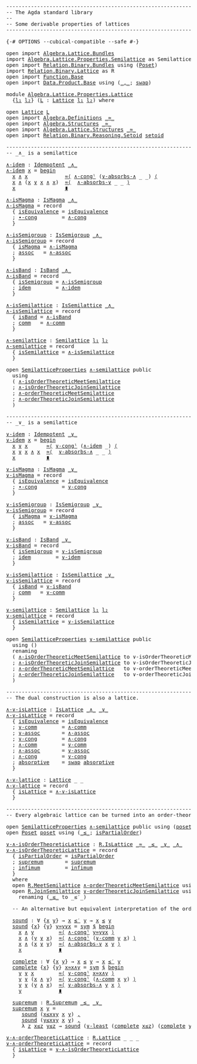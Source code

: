 <pre class="Agda"><a id="1" class="Comment">------------------------------------------------------------------------</a>
<a id="74" class="Comment">-- The Agda standard library</a>
<a id="103" class="Comment">--</a>
<a id="106" class="Comment">-- Some derivable properties of lattices</a>
<a id="147" class="Comment">------------------------------------------------------------------------</a>

<a id="221" class="Symbol">{-#</a> <a id="225" class="Keyword">OPTIONS</a> <a id="233" class="Pragma">--cubical-compatible</a> <a id="254" class="Pragma">--safe</a> <a id="261" class="Symbol">#-}</a>

<a id="266" class="Keyword">open</a> <a id="271" class="Keyword">import</a> <a id="278" href="Algebra.Lattice.Bundles.html" class="Module">Algebra.Lattice.Bundles</a>
<a id="302" class="Keyword">import</a> <a id="309" href="Algebra.Lattice.Properties.Semilattice.html" class="Module">Algebra.Lattice.Properties.Semilattice</a> <a id="348" class="Symbol">as</a> <a id="351" class="Module">SemilatticeProperties</a>
<a id="373" class="Keyword">open</a> <a id="378" class="Keyword">import</a> <a id="385" href="Relation.Binary.Bundles.html" class="Module">Relation.Binary.Bundles</a> <a id="409" class="Keyword">using</a> <a id="415" class="Symbol">(</a><a id="416" href="Relation.Binary.Bundles.html#4418" class="Record">Poset</a><a id="421" class="Symbol">)</a>
<a id="423" class="Keyword">import</a> <a id="430" href="Relation.Binary.Lattice.html" class="Module">Relation.Binary.Lattice</a> <a id="454" class="Symbol">as</a> <a id="457" class="Module">R</a>
<a id="459" class="Keyword">open</a> <a id="464" class="Keyword">import</a> <a id="471" href="Function.Base.html" class="Module">Function.Base</a>
<a id="485" class="Keyword">open</a> <a id="490" class="Keyword">import</a> <a id="497" href="Data.Product.Base.html" class="Module">Data.Product.Base</a> <a id="515" class="Keyword">using</a> <a id="521" class="Symbol">(</a><a id="522" href="Agda.Builtin.Sigma.html#235" class="InductiveConstructor Operator">_,_</a><a id="525" class="Symbol">;</a> <a id="527" href="Data.Product.Base.html#5054" class="Function">swap</a><a id="531" class="Symbol">)</a>

<a id="534" class="Keyword">module</a> <a id="541" href="Algebra.Lattice.Properties.Lattice.html" class="Module">Algebra.Lattice.Properties.Lattice</a>
  <a id="578" class="Symbol">{</a><a id="579" href="Algebra.Lattice.Properties.Lattice.html#579" class="Bound">l₁</a> <a id="582" href="Algebra.Lattice.Properties.Lattice.html#582" class="Bound">l₂</a><a id="584" class="Symbol">}</a> <a id="586" class="Symbol">(</a><a id="587" href="Algebra.Lattice.Properties.Lattice.html#587" class="Bound">L</a> <a id="589" class="Symbol">:</a> <a id="591" href="Algebra.Lattice.Bundles.html#4410" class="Record">Lattice</a> <a id="599" href="Algebra.Lattice.Properties.Lattice.html#579" class="Bound">l₁</a> <a id="602" href="Algebra.Lattice.Properties.Lattice.html#582" class="Bound">l₂</a><a id="604" class="Symbol">)</a> <a id="606" class="Keyword">where</a>

<a id="613" class="Keyword">open</a> <a id="618" href="Algebra.Lattice.Bundles.html#4410" class="Module">Lattice</a> <a id="626" href="Algebra.Lattice.Properties.Lattice.html#587" class="Bound">L</a>
<a id="628" class="Keyword">open</a> <a id="633" class="Keyword">import</a> <a id="640" href="Algebra.Definitions.html" class="Module">Algebra.Definitions</a> <a id="660" href="Algebra.Lattice.Bundles.html#4527" class="Field Operator">_≈_</a>
<a id="664" class="Keyword">open</a> <a id="669" class="Keyword">import</a> <a id="676" href="Algebra.Structures.html" class="Module">Algebra.Structures</a> <a id="695" href="Algebra.Lattice.Bundles.html#4527" class="Field Operator">_≈_</a>
<a id="699" class="Keyword">open</a> <a id="704" class="Keyword">import</a> <a id="711" href="Algebra.Lattice.Structures.html" class="Module">Algebra.Lattice.Structures</a> <a id="738" href="Algebra.Lattice.Bundles.html#4527" class="Field Operator">_≈_</a>
<a id="742" class="Keyword">open</a> <a id="747" class="Keyword">import</a> <a id="754" href="Relation.Binary.Reasoning.Setoid.html" class="Module">Relation.Binary.Reasoning.Setoid</a> <a id="787" href="Algebra.Lattice.Bundles.html#4867" class="Function">setoid</a>

<a id="795" class="Comment">------------------------------------------------------------------------</a>
<a id="868" class="Comment">-- _∧_ is a semilattice</a>

<a id="∧-idem"></a><a id="893" href="Algebra.Lattice.Properties.Lattice.html#893" class="Function">∧-idem</a> <a id="900" class="Symbol">:</a> <a id="902" href="Algebra.Definitions.html#3826" class="Function">Idempotent</a> <a id="913" href="Algebra.Lattice.Bundles.html#4585" class="Field Operator">_∧_</a>
<a id="917" href="Algebra.Lattice.Properties.Lattice.html#893" class="Function">∧-idem</a> <a id="924" href="Algebra.Lattice.Properties.Lattice.html#924" class="Bound">x</a> <a id="926" class="Symbol">=</a> <a id="928" href="Relation.Binary.Reasoning.Syntax.html#1572" class="Function Operator">begin</a>
  <a id="936" href="Algebra.Lattice.Properties.Lattice.html#924" class="Bound">x</a> <a id="938" href="Algebra.Lattice.Bundles.html#4585" class="Field Operator">∧</a> <a id="940" href="Algebra.Lattice.Properties.Lattice.html#924" class="Bound">x</a>            <a id="953" href="Relation.Binary.Reasoning.Syntax.html#7136" class="Function">≈⟨</a> <a id="956" href="Algebra.Lattice.Structures.html#4493" class="Function">∧-congˡ</a> <a id="964" class="Symbol">(</a><a id="965" href="Algebra.Lattice.Structures.html#4369" class="Function">∨-absorbs-∧</a> <a id="977" class="Symbol">_</a> <a id="979" class="Symbol">_)</a> <a id="982" href="Relation.Binary.Reasoning.Syntax.html#7136" class="Function">⟨</a>
  <a id="986" href="Algebra.Lattice.Properties.Lattice.html#924" class="Bound">x</a> <a id="988" href="Algebra.Lattice.Bundles.html#4585" class="Field Operator">∧</a> <a id="990" class="Symbol">(</a><a id="991" href="Algebra.Lattice.Properties.Lattice.html#924" class="Bound">x</a> <a id="993" href="Algebra.Lattice.Bundles.html#4557" class="Field Operator">∨</a> <a id="995" href="Algebra.Lattice.Properties.Lattice.html#924" class="Bound">x</a> <a id="997" href="Algebra.Lattice.Bundles.html#4585" class="Field Operator">∧</a> <a id="999" href="Algebra.Lattice.Properties.Lattice.html#924" class="Bound">x</a><a id="1000" class="Symbol">)</a>  <a id="1003" href="Relation.Binary.Reasoning.Syntax.html#7111" class="Function">≈⟨</a>  <a id="1007" href="Algebra.Lattice.Structures.html#4431" class="Function">∧-absorbs-∨</a> <a id="1019" class="Symbol">_</a> <a id="1021" class="Symbol">_</a> <a id="1023" href="Relation.Binary.Reasoning.Syntax.html#7111" class="Function">⟩</a>
  <a id="1027" href="Algebra.Lattice.Properties.Lattice.html#924" class="Bound">x</a>                <a id="1044" href="Relation.Binary.Reasoning.Syntax.html#12345" class="Function Operator">∎</a>

<a id="∧-isMagma"></a><a id="1047" href="Algebra.Lattice.Properties.Lattice.html#1047" class="Function">∧-isMagma</a> <a id="1057" class="Symbol">:</a> <a id="1059" href="Algebra.Structures.html#1708" class="Record">IsMagma</a> <a id="1067" href="Algebra.Lattice.Bundles.html#4585" class="Field Operator">_∧_</a>
<a id="1071" href="Algebra.Lattice.Properties.Lattice.html#1047" class="Function">∧-isMagma</a> <a id="1081" class="Symbol">=</a> <a id="1083" class="Keyword">record</a>
  <a id="1092" class="Symbol">{</a> <a id="1094" href="Algebra.Structures.html#1760" class="Field">isEquivalence</a> <a id="1108" class="Symbol">=</a> <a id="1110" href="Algebra.Lattice.Structures.html#4052" class="Function">isEquivalence</a>
  <a id="1126" class="Symbol">;</a> <a id="1128" href="Algebra.Structures.html#1798" class="Field">∙-cong</a>        <a id="1142" class="Symbol">=</a> <a id="1144" href="Algebra.Lattice.Structures.html#4259" class="Function">∧-cong</a>
  <a id="1153" class="Symbol">}</a>

<a id="∧-isSemigroup"></a><a id="1156" href="Algebra.Lattice.Properties.Lattice.html#1156" class="Function">∧-isSemigroup</a> <a id="1170" class="Symbol">:</a> <a id="1172" href="Algebra.Structures.html#3380" class="Record">IsSemigroup</a> <a id="1184" href="Algebra.Lattice.Bundles.html#4585" class="Field Operator">_∧_</a>
<a id="1188" href="Algebra.Lattice.Properties.Lattice.html#1156" class="Function">∧-isSemigroup</a> <a id="1202" class="Symbol">=</a> <a id="1204" class="Keyword">record</a>
  <a id="1213" class="Symbol">{</a> <a id="1215" href="Algebra.Structures.html#3436" class="Field">isMagma</a> <a id="1223" class="Symbol">=</a> <a id="1225" href="Algebra.Lattice.Properties.Lattice.html#1047" class="Function">∧-isMagma</a>
  <a id="1237" class="Symbol">;</a> <a id="1239" href="Algebra.Structures.html#3460" class="Field">assoc</a>   <a id="1247" class="Symbol">=</a> <a id="1249" href="Algebra.Lattice.Structures.html#4225" class="Function">∧-assoc</a>
  <a id="1259" class="Symbol">}</a>

<a id="∧-isBand"></a><a id="1262" href="Algebra.Lattice.Properties.Lattice.html#1262" class="Function">∧-isBand</a> <a id="1271" class="Symbol">:</a> <a id="1273" href="Algebra.Structures.html#3524" class="Record">IsBand</a> <a id="1280" href="Algebra.Lattice.Bundles.html#4585" class="Field Operator">_∧_</a>
<a id="1284" href="Algebra.Lattice.Properties.Lattice.html#1262" class="Function">∧-isBand</a> <a id="1293" class="Symbol">=</a> <a id="1295" class="Keyword">record</a>
  <a id="1304" class="Symbol">{</a> <a id="1306" href="Algebra.Structures.html#3575" class="Field">isSemigroup</a> <a id="1318" class="Symbol">=</a> <a id="1320" href="Algebra.Lattice.Properties.Lattice.html#1156" class="Function">∧-isSemigroup</a>
  <a id="1336" class="Symbol">;</a> <a id="1338" href="Algebra.Structures.html#3607" class="Field">idem</a>        <a id="1350" class="Symbol">=</a> <a id="1352" href="Algebra.Lattice.Properties.Lattice.html#893" class="Function">∧-idem</a>
  <a id="1361" class="Symbol">}</a>

<a id="∧-isSemilattice"></a><a id="1364" href="Algebra.Lattice.Properties.Lattice.html#1364" class="Function">∧-isSemilattice</a> <a id="1380" class="Symbol">:</a> <a id="1382" href="Algebra.Lattice.Structures.html#1153" class="Function">IsSemilattice</a> <a id="1396" href="Algebra.Lattice.Bundles.html#4585" class="Field Operator">_∧_</a>
<a id="1400" href="Algebra.Lattice.Properties.Lattice.html#1364" class="Function">∧-isSemilattice</a> <a id="1416" class="Symbol">=</a> <a id="1418" class="Keyword">record</a>
  <a id="1427" class="Symbol">{</a> <a id="1429" href="Algebra.Structures.html#4045" class="Field">isBand</a> <a id="1436" class="Symbol">=</a> <a id="1438" href="Algebra.Lattice.Properties.Lattice.html#1262" class="Function">∧-isBand</a>
  <a id="1449" class="Symbol">;</a> <a id="1451" href="Algebra.Structures.html#4067" class="Field">comm</a>   <a id="1458" class="Symbol">=</a> <a id="1460" href="Algebra.Lattice.Structures.html#4191" class="Function">∧-comm</a>
  <a id="1469" class="Symbol">}</a>

<a id="∧-semilattice"></a><a id="1472" href="Algebra.Lattice.Properties.Lattice.html#1472" class="Function">∧-semilattice</a> <a id="1486" class="Symbol">:</a> <a id="1488" href="Algebra.Lattice.Bundles.html#1223" class="Record">Semilattice</a> <a id="1500" href="Algebra.Lattice.Properties.Lattice.html#579" class="Bound">l₁</a> <a id="1503" href="Algebra.Lattice.Properties.Lattice.html#582" class="Bound">l₂</a>
<a id="1506" href="Algebra.Lattice.Properties.Lattice.html#1472" class="Function">∧-semilattice</a> <a id="1520" class="Symbol">=</a> <a id="1522" class="Keyword">record</a>
  <a id="1531" class="Symbol">{</a> <a id="1533" href="Algebra.Lattice.Bundles.html#1399" class="Field">isSemilattice</a> <a id="1547" class="Symbol">=</a> <a id="1549" href="Algebra.Lattice.Properties.Lattice.html#1364" class="Function">∧-isSemilattice</a>
  <a id="1567" class="Symbol">}</a>

<a id="1570" class="Keyword">open</a> <a id="1575" href="Algebra.Lattice.Properties.Semilattice.html" class="Module">SemilatticeProperties</a> <a id="1597" href="Algebra.Lattice.Properties.Lattice.html#1472" class="Function">∧-semilattice</a> <a id="1611" class="Keyword">public</a>
  <a id="1620" class="Keyword">using</a>
  <a id="1628" class="Symbol">(</a> <a id="1630" href="Algebra.Lattice.Properties.Semilattice.html#1201" class="Function">∧-isOrderTheoreticMeetSemilattice</a>
  <a id="1666" class="Symbol">;</a> <a id="1668" href="Algebra.Lattice.Properties.Semilattice.html#1413" class="Function">∧-isOrderTheoreticJoinSemilattice</a>
  <a id="1704" class="Symbol">;</a> <a id="1706" href="Algebra.Lattice.Properties.Semilattice.html#1673" class="Function">∧-orderTheoreticMeetSemilattice</a>
  <a id="1740" class="Symbol">;</a> <a id="1742" href="Algebra.Lattice.Properties.Semilattice.html#1835" class="Function">∧-orderTheoreticJoinSemilattice</a>
  <a id="1776" class="Symbol">)</a>

<a id="1779" class="Comment">------------------------------------------------------------------------</a>
<a id="1852" class="Comment">-- _∨_ is a semilattice</a>

<a id="∨-idem"></a><a id="1877" href="Algebra.Lattice.Properties.Lattice.html#1877" class="Function">∨-idem</a> <a id="1884" class="Symbol">:</a> <a id="1886" href="Algebra.Definitions.html#3826" class="Function">Idempotent</a> <a id="1897" href="Algebra.Lattice.Bundles.html#4557" class="Field Operator">_∨_</a>
<a id="1901" href="Algebra.Lattice.Properties.Lattice.html#1877" class="Function">∨-idem</a> <a id="1908" href="Algebra.Lattice.Properties.Lattice.html#1908" class="Bound">x</a> <a id="1910" class="Symbol">=</a> <a id="1912" href="Relation.Binary.Reasoning.Syntax.html#1572" class="Function Operator">begin</a>
  <a id="1920" href="Algebra.Lattice.Properties.Lattice.html#1908" class="Bound">x</a> <a id="1922" href="Algebra.Lattice.Bundles.html#4557" class="Field Operator">∨</a> <a id="1924" href="Algebra.Lattice.Properties.Lattice.html#1908" class="Bound">x</a>      <a id="1931" href="Relation.Binary.Reasoning.Syntax.html#7136" class="Function">≈⟨</a> <a id="1934" href="Algebra.Lattice.Structures.html#4616" class="Function">∨-congˡ</a> <a id="1942" class="Symbol">(</a><a id="1943" href="Algebra.Lattice.Properties.Lattice.html#893" class="Function">∧-idem</a> <a id="1950" class="Symbol">_)</a> <a id="1953" href="Relation.Binary.Reasoning.Syntax.html#7136" class="Function">⟨</a>
  <a id="1957" href="Algebra.Lattice.Properties.Lattice.html#1908" class="Bound">x</a> <a id="1959" href="Algebra.Lattice.Bundles.html#4557" class="Field Operator">∨</a> <a id="1961" href="Algebra.Lattice.Properties.Lattice.html#1908" class="Bound">x</a> <a id="1963" href="Algebra.Lattice.Bundles.html#4585" class="Field Operator">∧</a> <a id="1965" href="Algebra.Lattice.Properties.Lattice.html#1908" class="Bound">x</a>  <a id="1968" href="Relation.Binary.Reasoning.Syntax.html#7111" class="Function">≈⟨</a>  <a id="1972" href="Algebra.Lattice.Structures.html#4369" class="Function">∨-absorbs-∧</a> <a id="1984" class="Symbol">_</a> <a id="1986" class="Symbol">_</a> <a id="1988" href="Relation.Binary.Reasoning.Syntax.html#7111" class="Function">⟩</a>
  <a id="1992" href="Algebra.Lattice.Properties.Lattice.html#1908" class="Bound">x</a>          <a id="2003" href="Relation.Binary.Reasoning.Syntax.html#12345" class="Function Operator">∎</a>

<a id="∨-isMagma"></a><a id="2006" href="Algebra.Lattice.Properties.Lattice.html#2006" class="Function">∨-isMagma</a> <a id="2016" class="Symbol">:</a> <a id="2018" href="Algebra.Structures.html#1708" class="Record">IsMagma</a> <a id="2026" href="Algebra.Lattice.Bundles.html#4557" class="Field Operator">_∨_</a>
<a id="2030" href="Algebra.Lattice.Properties.Lattice.html#2006" class="Function">∨-isMagma</a> <a id="2040" class="Symbol">=</a> <a id="2042" class="Keyword">record</a>
  <a id="2051" class="Symbol">{</a> <a id="2053" href="Algebra.Structures.html#1760" class="Field">isEquivalence</a> <a id="2067" class="Symbol">=</a> <a id="2069" href="Algebra.Lattice.Structures.html#4052" class="Function">isEquivalence</a>
  <a id="2085" class="Symbol">;</a> <a id="2087" href="Algebra.Structures.html#1798" class="Field">∙-cong</a>        <a id="2101" class="Symbol">=</a> <a id="2103" href="Algebra.Lattice.Structures.html#4158" class="Function">∨-cong</a>
  <a id="2112" class="Symbol">}</a>

<a id="∨-isSemigroup"></a><a id="2115" href="Algebra.Lattice.Properties.Lattice.html#2115" class="Function">∨-isSemigroup</a> <a id="2129" class="Symbol">:</a> <a id="2131" href="Algebra.Structures.html#3380" class="Record">IsSemigroup</a> <a id="2143" href="Algebra.Lattice.Bundles.html#4557" class="Field Operator">_∨_</a>
<a id="2147" href="Algebra.Lattice.Properties.Lattice.html#2115" class="Function">∨-isSemigroup</a> <a id="2161" class="Symbol">=</a> <a id="2163" class="Keyword">record</a>
  <a id="2172" class="Symbol">{</a> <a id="2174" href="Algebra.Structures.html#3436" class="Field">isMagma</a> <a id="2182" class="Symbol">=</a> <a id="2184" href="Algebra.Lattice.Properties.Lattice.html#2006" class="Function">∨-isMagma</a>
  <a id="2196" class="Symbol">;</a> <a id="2198" href="Algebra.Structures.html#3460" class="Field">assoc</a>   <a id="2206" class="Symbol">=</a> <a id="2208" href="Algebra.Lattice.Structures.html#4124" class="Function">∨-assoc</a>
  <a id="2218" class="Symbol">}</a>

<a id="∨-isBand"></a><a id="2221" href="Algebra.Lattice.Properties.Lattice.html#2221" class="Function">∨-isBand</a> <a id="2230" class="Symbol">:</a> <a id="2232" href="Algebra.Structures.html#3524" class="Record">IsBand</a> <a id="2239" href="Algebra.Lattice.Bundles.html#4557" class="Field Operator">_∨_</a>
<a id="2243" href="Algebra.Lattice.Properties.Lattice.html#2221" class="Function">∨-isBand</a> <a id="2252" class="Symbol">=</a> <a id="2254" class="Keyword">record</a>
  <a id="2263" class="Symbol">{</a> <a id="2265" href="Algebra.Structures.html#3575" class="Field">isSemigroup</a> <a id="2277" class="Symbol">=</a> <a id="2279" href="Algebra.Lattice.Properties.Lattice.html#2115" class="Function">∨-isSemigroup</a>
  <a id="2295" class="Symbol">;</a> <a id="2297" href="Algebra.Structures.html#3607" class="Field">idem</a>        <a id="2309" class="Symbol">=</a> <a id="2311" href="Algebra.Lattice.Properties.Lattice.html#1877" class="Function">∨-idem</a>
  <a id="2320" class="Symbol">}</a>

<a id="∨-isSemilattice"></a><a id="2323" href="Algebra.Lattice.Properties.Lattice.html#2323" class="Function">∨-isSemilattice</a> <a id="2339" class="Symbol">:</a> <a id="2341" href="Algebra.Lattice.Structures.html#1153" class="Function">IsSemilattice</a> <a id="2355" href="Algebra.Lattice.Bundles.html#4557" class="Field Operator">_∨_</a>
<a id="2359" href="Algebra.Lattice.Properties.Lattice.html#2323" class="Function">∨-isSemilattice</a> <a id="2375" class="Symbol">=</a> <a id="2377" class="Keyword">record</a>
  <a id="2386" class="Symbol">{</a> <a id="2388" href="Algebra.Structures.html#4045" class="Field">isBand</a> <a id="2395" class="Symbol">=</a> <a id="2397" href="Algebra.Lattice.Properties.Lattice.html#2221" class="Function">∨-isBand</a>
  <a id="2408" class="Symbol">;</a> <a id="2410" href="Algebra.Structures.html#4067" class="Field">comm</a>   <a id="2417" class="Symbol">=</a> <a id="2419" href="Algebra.Lattice.Structures.html#4090" class="Function">∨-comm</a>
  <a id="2428" class="Symbol">}</a>

<a id="∨-semilattice"></a><a id="2431" href="Algebra.Lattice.Properties.Lattice.html#2431" class="Function">∨-semilattice</a> <a id="2445" class="Symbol">:</a> <a id="2447" href="Algebra.Lattice.Bundles.html#1223" class="Record">Semilattice</a> <a id="2459" href="Algebra.Lattice.Properties.Lattice.html#579" class="Bound">l₁</a> <a id="2462" href="Algebra.Lattice.Properties.Lattice.html#582" class="Bound">l₂</a>
<a id="2465" href="Algebra.Lattice.Properties.Lattice.html#2431" class="Function">∨-semilattice</a> <a id="2479" class="Symbol">=</a> <a id="2481" class="Keyword">record</a>
  <a id="2490" class="Symbol">{</a> <a id="2492" href="Algebra.Lattice.Bundles.html#1399" class="Field">isSemilattice</a> <a id="2506" class="Symbol">=</a> <a id="2508" href="Algebra.Lattice.Properties.Lattice.html#2323" class="Function">∨-isSemilattice</a>
  <a id="2526" class="Symbol">}</a>

<a id="2529" class="Keyword">open</a> <a id="2534" href="Algebra.Lattice.Properties.Semilattice.html" class="Module">SemilatticeProperties</a> <a id="2556" href="Algebra.Lattice.Properties.Lattice.html#2431" class="Function">∨-semilattice</a> <a id="2570" class="Keyword">public</a>
  <a id="2579" class="Keyword">using</a> <a id="2585" class="Symbol">()</a>
  <a id="2590" class="Keyword">renaming</a>
  <a id="2601" class="Symbol">(</a> <a id="2603" href="Algebra.Lattice.Properties.Semilattice.html#1201" class="Function">∧-isOrderTheoreticMeetSemilattice</a> <a id="2637" class="Symbol">to</a> <a id="2640" class="Function">∨-isOrderTheoreticMeetSemilattice</a>
  <a id="2676" class="Symbol">;</a> <a id="2678" href="Algebra.Lattice.Properties.Semilattice.html#1413" class="Function">∧-isOrderTheoreticJoinSemilattice</a> <a id="2712" class="Symbol">to</a> <a id="2715" class="Function">∨-isOrderTheoreticJoinSemilattice</a>
  <a id="2751" class="Symbol">;</a> <a id="2753" href="Algebra.Lattice.Properties.Semilattice.html#1673" class="Function">∧-orderTheoreticMeetSemilattice</a>   <a id="2787" class="Symbol">to</a> <a id="2790" class="Function">∨-orderTheoreticMeetSemilattice</a>
  <a id="2824" class="Symbol">;</a> <a id="2826" href="Algebra.Lattice.Properties.Semilattice.html#1835" class="Function">∧-orderTheoreticJoinSemilattice</a>   <a id="2860" class="Symbol">to</a> <a id="2863" class="Function">∨-orderTheoreticJoinSemilattice</a>
  <a id="2897" class="Symbol">)</a>

<a id="2900" class="Comment">------------------------------------------------------------------------</a>
<a id="2973" class="Comment">-- The dual construction is also a lattice.</a>

<a id="∧-∨-isLattice"></a><a id="3018" href="Algebra.Lattice.Properties.Lattice.html#3018" class="Function">∧-∨-isLattice</a> <a id="3032" class="Symbol">:</a> <a id="3034" href="Algebra.Lattice.Structures.html#3996" class="Record">IsLattice</a> <a id="3044" href="Algebra.Lattice.Bundles.html#4585" class="Field Operator">_∧_</a> <a id="3048" href="Algebra.Lattice.Bundles.html#4557" class="Field Operator">_∨_</a>
<a id="3052" href="Algebra.Lattice.Properties.Lattice.html#3018" class="Function">∧-∨-isLattice</a> <a id="3066" class="Symbol">=</a> <a id="3068" class="Keyword">record</a>
  <a id="3077" class="Symbol">{</a> <a id="3079" href="Algebra.Lattice.Structures.html#4052" class="Field">isEquivalence</a> <a id="3093" class="Symbol">=</a> <a id="3095" href="Algebra.Lattice.Structures.html#4052" class="Function">isEquivalence</a>
  <a id="3111" class="Symbol">;</a> <a id="3113" href="Algebra.Lattice.Structures.html#4090" class="Field">∨-comm</a>        <a id="3127" class="Symbol">=</a> <a id="3129" href="Algebra.Lattice.Structures.html#4191" class="Function">∧-comm</a>
  <a id="3138" class="Symbol">;</a> <a id="3140" href="Algebra.Lattice.Structures.html#4124" class="Field">∨-assoc</a>       <a id="3154" class="Symbol">=</a> <a id="3156" href="Algebra.Lattice.Structures.html#4225" class="Function">∧-assoc</a>
  <a id="3166" class="Symbol">;</a> <a id="3168" href="Algebra.Lattice.Structures.html#4158" class="Field">∨-cong</a>        <a id="3182" class="Symbol">=</a> <a id="3184" href="Algebra.Lattice.Structures.html#4259" class="Function">∧-cong</a>
  <a id="3193" class="Symbol">;</a> <a id="3195" href="Algebra.Lattice.Structures.html#4191" class="Field">∧-comm</a>        <a id="3209" class="Symbol">=</a> <a id="3211" href="Algebra.Lattice.Structures.html#4090" class="Function">∨-comm</a>
  <a id="3220" class="Symbol">;</a> <a id="3222" href="Algebra.Lattice.Structures.html#4225" class="Field">∧-assoc</a>       <a id="3236" class="Symbol">=</a> <a id="3238" href="Algebra.Lattice.Structures.html#4124" class="Function">∨-assoc</a>
  <a id="3248" class="Symbol">;</a> <a id="3250" href="Algebra.Lattice.Structures.html#4259" class="Field">∧-cong</a>        <a id="3264" class="Symbol">=</a> <a id="3266" href="Algebra.Lattice.Structures.html#4158" class="Function">∨-cong</a>
  <a id="3275" class="Symbol">;</a> <a id="3277" href="Algebra.Lattice.Structures.html#4292" class="Field">absorptive</a>    <a id="3291" class="Symbol">=</a> <a id="3293" href="Data.Product.Base.html#5054" class="Function">swap</a> <a id="3298" href="Algebra.Lattice.Structures.html#4292" class="Function">absorptive</a>
  <a id="3311" class="Symbol">}</a>

<a id="∧-∨-lattice"></a><a id="3314" href="Algebra.Lattice.Properties.Lattice.html#3314" class="Function">∧-∨-lattice</a> <a id="3326" class="Symbol">:</a> <a id="3328" href="Algebra.Lattice.Bundles.html#4410" class="Record">Lattice</a> <a id="3336" class="Symbol">_</a> <a id="3338" class="Symbol">_</a>
<a id="3340" href="Algebra.Lattice.Properties.Lattice.html#3314" class="Function">∧-∨-lattice</a> <a id="3352" class="Symbol">=</a> <a id="3354" class="Keyword">record</a>
  <a id="3363" class="Symbol">{</a> <a id="3365" href="Algebra.Lattice.Bundles.html#4613" class="Field">isLattice</a> <a id="3375" class="Symbol">=</a> <a id="3377" href="Algebra.Lattice.Properties.Lattice.html#3018" class="Function">∧-∨-isLattice</a>
  <a id="3393" class="Symbol">}</a>

<a id="3396" class="Comment">------------------------------------------------------------------------</a>
<a id="3469" class="Comment">-- Every algebraic lattice can be turned into an order-theoretic one.</a>

<a id="3540" class="Keyword">open</a> <a id="3545" href="Algebra.Lattice.Properties.Semilattice.html" class="Module">SemilatticeProperties</a> <a id="3567" href="Algebra.Lattice.Properties.Lattice.html#1472" class="Function">∧-semilattice</a> <a id="3581" class="Keyword">public</a> <a id="3588" class="Keyword">using</a> <a id="3594" class="Symbol">(</a><a id="3595" href="Algebra.Lattice.Properties.Semilattice.html#884" class="Function">poset</a><a id="3600" class="Symbol">)</a>
<a id="3602" class="Keyword">open</a> <a id="3607" href="Relation.Binary.Bundles.html#4418" class="Module">Poset</a> <a id="3613" href="Algebra.Lattice.Properties.Semilattice.html#884" class="Function">poset</a> <a id="3619" class="Keyword">using</a> <a id="3625" class="Symbol">(</a><a id="3626" href="Relation.Binary.Bundles.html#4557" class="Field Operator">_≤_</a><a id="3629" class="Symbol">;</a> <a id="3631" href="Relation.Binary.Bundles.html#4593" class="Field">isPartialOrder</a><a id="3645" class="Symbol">)</a>

<a id="∨-∧-isOrderTheoreticLattice"></a><a id="3648" href="Algebra.Lattice.Properties.Lattice.html#3648" class="Function">∨-∧-isOrderTheoreticLattice</a> <a id="3676" class="Symbol">:</a> <a id="3678" href="Relation.Binary.Lattice.Structures.html#2895" class="Record">R.IsLattice</a> <a id="3690" href="Algebra.Lattice.Bundles.html#4527" class="Field Operator">_≈_</a> <a id="3694" href="Relation.Binary.Bundles.html#4557" class="Function Operator">_≤_</a> <a id="3698" href="Algebra.Lattice.Bundles.html#4557" class="Field Operator">_∨_</a> <a id="3702" href="Algebra.Lattice.Bundles.html#4585" class="Field Operator">_∧_</a>
<a id="3706" href="Algebra.Lattice.Properties.Lattice.html#3648" class="Function">∨-∧-isOrderTheoreticLattice</a> <a id="3734" class="Symbol">=</a> <a id="3736" class="Keyword">record</a>
  <a id="3745" class="Symbol">{</a> <a id="3747" href="Relation.Binary.Lattice.Structures.html#3057" class="Field">isPartialOrder</a> <a id="3762" class="Symbol">=</a> <a id="3764" href="Relation.Binary.Bundles.html#4593" class="Function">isPartialOrder</a>
  <a id="3781" class="Symbol">;</a> <a id="3783" href="Relation.Binary.Lattice.Structures.html#3101" class="Field">supremum</a>       <a id="3798" class="Symbol">=</a> <a id="3800" href="Algebra.Lattice.Properties.Lattice.html#4531" class="Function">supremum</a>
  <a id="3811" class="Symbol">;</a> <a id="3813" href="Relation.Binary.Lattice.Structures.html#3139" class="Field">infimum</a>        <a id="3828" class="Symbol">=</a> <a id="3830" href="Relation.Binary.Lattice.Structures.html#2104" class="Function">infimum</a>
  <a id="3840" class="Symbol">}</a>
  <a id="3844" class="Keyword">where</a>
  <a id="3852" class="Keyword">open</a> <a id="3857" href="Relation.Binary.Lattice.Bundles.html#2108" class="Module">R.MeetSemilattice</a> <a id="3875" href="Algebra.Lattice.Properties.Semilattice.html#1673" class="Function">∧-orderTheoreticMeetSemilattice</a> <a id="3907" class="Keyword">using</a> <a id="3913" class="Symbol">(</a><a id="3914" href="Relation.Binary.Lattice.Structures.html#2104" class="Function">infimum</a><a id="3921" class="Symbol">)</a>
  <a id="3925" class="Keyword">open</a> <a id="3930" href="Relation.Binary.Lattice.Bundles.html#709" class="Module">R.JoinSemilattice</a> <a id="3948" href="Algebra.Lattice.Properties.Lattice.html#2863" class="Function">∨-orderTheoreticJoinSemilattice</a> <a id="3980" class="Keyword">using</a> <a id="3986" class="Symbol">(</a><a id="3987" href="Relation.Binary.Lattice.Structures.html#1178" class="Function">x≤x∨y</a><a id="3992" class="Symbol">;</a> <a id="3994" href="Relation.Binary.Lattice.Structures.html#1259" class="Function">y≤x∨y</a><a id="3999" class="Symbol">;</a> <a id="4001" href="Relation.Binary.Lattice.Structures.html#1340" class="Function">∨-least</a><a id="4008" class="Symbol">)</a>
    <a id="4014" class="Keyword">renaming</a> <a id="4023" class="Symbol">(</a><a id="4024" href="Relation.Binary.Lattice.Bundles.html#909" class="Field Operator">_≤_</a> <a id="4028" class="Symbol">to</a> <a id="4031" class="Field Operator">_≤′_</a><a id="4035" class="Symbol">)</a>

  <a id="4040" class="Comment">-- An alternative but equivalent interpretation of the order _≤_.</a>

  <a id="4109" href="Algebra.Lattice.Properties.Lattice.html#4109" class="Function">sound</a> <a id="4115" class="Symbol">:</a> <a id="4117" class="Symbol">∀</a> <a id="4119" class="Symbol">{</a><a id="4120" href="Algebra.Lattice.Properties.Lattice.html#4120" class="Bound">x</a> <a id="4122" href="Algebra.Lattice.Properties.Lattice.html#4122" class="Bound">y</a><a id="4123" class="Symbol">}</a> <a id="4125" class="Symbol">→</a> <a id="4127" href="Algebra.Lattice.Properties.Lattice.html#4120" class="Bound">x</a> <a id="4129" href="Algebra.Lattice.Properties.Lattice.html#4031" class="Function Operator">≤′</a> <a id="4132" href="Algebra.Lattice.Properties.Lattice.html#4122" class="Bound">y</a> <a id="4134" class="Symbol">→</a> <a id="4136" href="Algebra.Lattice.Properties.Lattice.html#4120" class="Bound">x</a> <a id="4138" href="Relation.Binary.Bundles.html#4557" class="Function Operator">≤</a> <a id="4140" href="Algebra.Lattice.Properties.Lattice.html#4122" class="Bound">y</a>
  <a id="4144" href="Algebra.Lattice.Properties.Lattice.html#4109" class="Function">sound</a> <a id="4150" class="Symbol">{</a><a id="4151" href="Algebra.Lattice.Properties.Lattice.html#4151" class="Bound">x</a><a id="4152" class="Symbol">}</a> <a id="4154" class="Symbol">{</a><a id="4155" href="Algebra.Lattice.Properties.Lattice.html#4155" class="Bound">y</a><a id="4156" class="Symbol">}</a> <a id="4158" href="Algebra.Lattice.Properties.Lattice.html#4158" class="Bound">y≈y∨x</a> <a id="4164" class="Symbol">=</a> <a id="4166" href="Relation.Binary.Structures.html#1622" class="Function">sym</a> <a id="4170" href="Function.Base.html#1974" class="Function Operator">$</a> <a id="4172" href="Relation.Binary.Reasoning.Syntax.html#1572" class="Function Operator">begin</a>
    <a id="4182" href="Algebra.Lattice.Properties.Lattice.html#4151" class="Bound">x</a> <a id="4184" href="Algebra.Lattice.Bundles.html#4585" class="Field Operator">∧</a> <a id="4186" href="Algebra.Lattice.Properties.Lattice.html#4155" class="Bound">y</a>        <a id="4195" href="Relation.Binary.Reasoning.Syntax.html#7111" class="Function">≈⟨</a> <a id="4198" href="Algebra.Lattice.Structures.html#4493" class="Function">∧-congˡ</a> <a id="4206" href="Algebra.Lattice.Properties.Lattice.html#4158" class="Bound">y≈y∨x</a> <a id="4212" href="Relation.Binary.Reasoning.Syntax.html#7111" class="Function">⟩</a>
    <a id="4218" href="Algebra.Lattice.Properties.Lattice.html#4151" class="Bound">x</a> <a id="4220" href="Algebra.Lattice.Bundles.html#4585" class="Field Operator">∧</a> <a id="4222" class="Symbol">(</a><a id="4223" href="Algebra.Lattice.Properties.Lattice.html#4155" class="Bound">y</a> <a id="4225" href="Algebra.Lattice.Bundles.html#4557" class="Field Operator">∨</a> <a id="4227" href="Algebra.Lattice.Properties.Lattice.html#4151" class="Bound">x</a><a id="4228" class="Symbol">)</a>  <a id="4231" href="Relation.Binary.Reasoning.Syntax.html#7111" class="Function">≈⟨</a> <a id="4234" href="Algebra.Lattice.Structures.html#4493" class="Function">∧-congˡ</a> <a id="4242" class="Symbol">(</a><a id="4243" href="Algebra.Lattice.Structures.html#4090" class="Function">∨-comm</a> <a id="4250" href="Algebra.Lattice.Properties.Lattice.html#4155" class="Bound">y</a> <a id="4252" href="Algebra.Lattice.Properties.Lattice.html#4151" class="Bound">x</a><a id="4253" class="Symbol">)</a> <a id="4255" href="Relation.Binary.Reasoning.Syntax.html#7111" class="Function">⟩</a>
    <a id="4261" href="Algebra.Lattice.Properties.Lattice.html#4151" class="Bound">x</a> <a id="4263" href="Algebra.Lattice.Bundles.html#4585" class="Field Operator">∧</a> <a id="4265" class="Symbol">(</a><a id="4266" href="Algebra.Lattice.Properties.Lattice.html#4151" class="Bound">x</a> <a id="4268" href="Algebra.Lattice.Bundles.html#4557" class="Field Operator">∨</a> <a id="4270" href="Algebra.Lattice.Properties.Lattice.html#4155" class="Bound">y</a><a id="4271" class="Symbol">)</a>  <a id="4274" href="Relation.Binary.Reasoning.Syntax.html#7111" class="Function">≈⟨</a> <a id="4277" href="Algebra.Lattice.Structures.html#4431" class="Function">∧-absorbs-∨</a> <a id="4289" href="Algebra.Lattice.Properties.Lattice.html#4151" class="Bound">x</a> <a id="4291" href="Algebra.Lattice.Properties.Lattice.html#4155" class="Bound">y</a> <a id="4293" href="Relation.Binary.Reasoning.Syntax.html#7111" class="Function">⟩</a>
    <a id="4299" href="Algebra.Lattice.Properties.Lattice.html#4151" class="Bound">x</a>            <a id="4312" href="Relation.Binary.Reasoning.Syntax.html#12345" class="Function Operator">∎</a>

  <a id="4317" href="Algebra.Lattice.Properties.Lattice.html#4317" class="Function">complete</a> <a id="4326" class="Symbol">:</a> <a id="4328" class="Symbol">∀</a> <a id="4330" class="Symbol">{</a><a id="4331" href="Algebra.Lattice.Properties.Lattice.html#4331" class="Bound">x</a> <a id="4333" href="Algebra.Lattice.Properties.Lattice.html#4333" class="Bound">y</a><a id="4334" class="Symbol">}</a> <a id="4336" class="Symbol">→</a> <a id="4338" href="Algebra.Lattice.Properties.Lattice.html#4331" class="Bound">x</a> <a id="4340" href="Relation.Binary.Bundles.html#4557" class="Function Operator">≤</a> <a id="4342" href="Algebra.Lattice.Properties.Lattice.html#4333" class="Bound">y</a> <a id="4344" class="Symbol">→</a> <a id="4346" href="Algebra.Lattice.Properties.Lattice.html#4331" class="Bound">x</a> <a id="4348" href="Algebra.Lattice.Properties.Lattice.html#4031" class="Function Operator">≤′</a> <a id="4351" href="Algebra.Lattice.Properties.Lattice.html#4333" class="Bound">y</a>
  <a id="4355" href="Algebra.Lattice.Properties.Lattice.html#4317" class="Function">complete</a> <a id="4364" class="Symbol">{</a><a id="4365" href="Algebra.Lattice.Properties.Lattice.html#4365" class="Bound">x</a><a id="4366" class="Symbol">}</a> <a id="4368" class="Symbol">{</a><a id="4369" href="Algebra.Lattice.Properties.Lattice.html#4369" class="Bound">y</a><a id="4370" class="Symbol">}</a> <a id="4372" href="Algebra.Lattice.Properties.Lattice.html#4372" class="Bound">x≈x∧y</a> <a id="4378" class="Symbol">=</a> <a id="4380" href="Relation.Binary.Structures.html#1622" class="Function">sym</a> <a id="4384" href="Function.Base.html#1974" class="Function Operator">$</a> <a id="4386" href="Relation.Binary.Reasoning.Syntax.html#1572" class="Function Operator">begin</a>
    <a id="4396" href="Algebra.Lattice.Properties.Lattice.html#4369" class="Bound">y</a> <a id="4398" href="Algebra.Lattice.Bundles.html#4557" class="Field Operator">∨</a> <a id="4400" href="Algebra.Lattice.Properties.Lattice.html#4365" class="Bound">x</a>        <a id="4409" href="Relation.Binary.Reasoning.Syntax.html#7111" class="Function">≈⟨</a> <a id="4412" href="Algebra.Lattice.Structures.html#4616" class="Function">∨-congˡ</a> <a id="4420" href="Algebra.Lattice.Properties.Lattice.html#4372" class="Bound">x≈x∧y</a> <a id="4426" href="Relation.Binary.Reasoning.Syntax.html#7111" class="Function">⟩</a>
    <a id="4432" href="Algebra.Lattice.Properties.Lattice.html#4369" class="Bound">y</a> <a id="4434" href="Algebra.Lattice.Bundles.html#4557" class="Field Operator">∨</a> <a id="4436" class="Symbol">(</a><a id="4437" href="Algebra.Lattice.Properties.Lattice.html#4365" class="Bound">x</a> <a id="4439" href="Algebra.Lattice.Bundles.html#4585" class="Field Operator">∧</a> <a id="4441" href="Algebra.Lattice.Properties.Lattice.html#4369" class="Bound">y</a><a id="4442" class="Symbol">)</a>  <a id="4445" href="Relation.Binary.Reasoning.Syntax.html#7111" class="Function">≈⟨</a> <a id="4448" href="Algebra.Lattice.Structures.html#4616" class="Function">∨-congˡ</a> <a id="4456" class="Symbol">(</a><a id="4457" href="Algebra.Lattice.Structures.html#4191" class="Function">∧-comm</a> <a id="4464" href="Algebra.Lattice.Properties.Lattice.html#4365" class="Bound">x</a> <a id="4466" href="Algebra.Lattice.Properties.Lattice.html#4369" class="Bound">y</a><a id="4467" class="Symbol">)</a> <a id="4469" href="Relation.Binary.Reasoning.Syntax.html#7111" class="Function">⟩</a>
    <a id="4475" href="Algebra.Lattice.Properties.Lattice.html#4369" class="Bound">y</a> <a id="4477" href="Algebra.Lattice.Bundles.html#4557" class="Field Operator">∨</a> <a id="4479" class="Symbol">(</a><a id="4480" href="Algebra.Lattice.Properties.Lattice.html#4369" class="Bound">y</a> <a id="4482" href="Algebra.Lattice.Bundles.html#4585" class="Field Operator">∧</a> <a id="4484" href="Algebra.Lattice.Properties.Lattice.html#4365" class="Bound">x</a><a id="4485" class="Symbol">)</a>  <a id="4488" href="Relation.Binary.Reasoning.Syntax.html#7111" class="Function">≈⟨</a> <a id="4491" href="Algebra.Lattice.Structures.html#4369" class="Function">∨-absorbs-∧</a> <a id="4503" href="Algebra.Lattice.Properties.Lattice.html#4369" class="Bound">y</a> <a id="4505" href="Algebra.Lattice.Properties.Lattice.html#4365" class="Bound">x</a> <a id="4507" href="Relation.Binary.Reasoning.Syntax.html#7111" class="Function">⟩</a>
    <a id="4513" href="Algebra.Lattice.Properties.Lattice.html#4369" class="Bound">y</a>            <a id="4526" href="Relation.Binary.Reasoning.Syntax.html#12345" class="Function Operator">∎</a>

  <a id="4531" href="Algebra.Lattice.Properties.Lattice.html#4531" class="Function">supremum</a> <a id="4540" class="Symbol">:</a> <a id="4542" href="Relation.Binary.Lattice.Definitions.html#763" class="Function">R.Supremum</a> <a id="4553" href="Relation.Binary.Bundles.html#4557" class="Function Operator">_≤_</a> <a id="4557" href="Algebra.Lattice.Bundles.html#4557" class="Field Operator">_∨_</a>
  <a id="4563" href="Algebra.Lattice.Properties.Lattice.html#4531" class="Function">supremum</a> <a id="4572" href="Algebra.Lattice.Properties.Lattice.html#4572" class="Bound">x</a> <a id="4574" href="Algebra.Lattice.Properties.Lattice.html#4574" class="Bound">y</a> <a id="4576" class="Symbol">=</a>
     <a id="4583" href="Algebra.Lattice.Properties.Lattice.html#4109" class="Function">sound</a> <a id="4589" class="Symbol">(</a><a id="4590" href="Relation.Binary.Lattice.Structures.html#1178" class="Function">x≤x∨y</a> <a id="4596" href="Algebra.Lattice.Properties.Lattice.html#4572" class="Bound">x</a> <a id="4598" href="Algebra.Lattice.Properties.Lattice.html#4574" class="Bound">y</a><a id="4599" class="Symbol">)</a> <a id="4601" href="Agda.Builtin.Sigma.html#235" class="InductiveConstructor Operator">,</a>
     <a id="4608" href="Algebra.Lattice.Properties.Lattice.html#4109" class="Function">sound</a> <a id="4614" class="Symbol">(</a><a id="4615" href="Relation.Binary.Lattice.Structures.html#1259" class="Function">y≤x∨y</a> <a id="4621" href="Algebra.Lattice.Properties.Lattice.html#4572" class="Bound">x</a> <a id="4623" href="Algebra.Lattice.Properties.Lattice.html#4574" class="Bound">y</a><a id="4624" class="Symbol">)</a> <a id="4626" href="Agda.Builtin.Sigma.html#235" class="InductiveConstructor Operator">,</a>
     <a id="4633" class="Symbol">λ</a> <a id="4635" href="Algebra.Lattice.Properties.Lattice.html#4635" class="Bound">z</a> <a id="4637" href="Algebra.Lattice.Properties.Lattice.html#4637" class="Bound">x≤z</a> <a id="4641" href="Algebra.Lattice.Properties.Lattice.html#4641" class="Bound">y≤z</a> <a id="4645" class="Symbol">→</a> <a id="4647" href="Algebra.Lattice.Properties.Lattice.html#4109" class="Function">sound</a> <a id="4653" class="Symbol">(</a><a id="4654" href="Relation.Binary.Lattice.Structures.html#1340" class="Function">∨-least</a> <a id="4662" class="Symbol">(</a><a id="4663" href="Algebra.Lattice.Properties.Lattice.html#4317" class="Function">complete</a> <a id="4672" href="Algebra.Lattice.Properties.Lattice.html#4637" class="Bound">x≤z</a><a id="4675" class="Symbol">)</a> <a id="4677" class="Symbol">(</a><a id="4678" href="Algebra.Lattice.Properties.Lattice.html#4317" class="Function">complete</a> <a id="4687" href="Algebra.Lattice.Properties.Lattice.html#4641" class="Bound">y≤z</a><a id="4690" class="Symbol">))</a>

<a id="∨-∧-orderTheoreticLattice"></a><a id="4694" href="Algebra.Lattice.Properties.Lattice.html#4694" class="Function">∨-∧-orderTheoreticLattice</a> <a id="4720" class="Symbol">:</a> <a id="4722" href="Relation.Binary.Lattice.Bundles.html#3497" class="Record">R.Lattice</a> <a id="4732" class="Symbol">_</a> <a id="4734" class="Symbol">_</a> <a id="4736" class="Symbol">_</a>
<a id="4738" href="Algebra.Lattice.Properties.Lattice.html#4694" class="Function">∨-∧-orderTheoreticLattice</a> <a id="4764" class="Symbol">=</a> <a id="4766" class="Keyword">record</a>
  <a id="4775" class="Symbol">{</a> <a id="4777" href="Relation.Binary.Lattice.Bundles.html#3852" class="Field">isLattice</a> <a id="4787" class="Symbol">=</a> <a id="4789" href="Algebra.Lattice.Properties.Lattice.html#3648" class="Function">∨-∧-isOrderTheoreticLattice</a>
  <a id="4819" class="Symbol">}</a>
</pre>